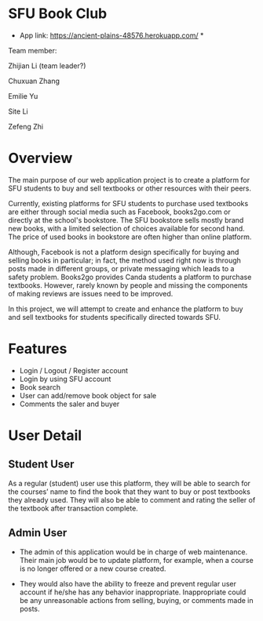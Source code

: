 # SFU Book Club

* App link: https://ancient-plains-48576.herokuapp.com/ *

Team member:

Zhijian Li (team leader?)

Chuxuan Zhang

Emilie Yu

Site Li

Zefeng Zhi

# Overview
The main purpose of our web application project is to create a platform for SFU students to buy and sell textbooks or other resources with their peers. 

Currently, existing platforms for SFU students to purchase used textbooks are either through social media such as Facebook, books2go.com or directly at the school's bookstore. The SFU bookstore sells mostly brand new books, with a limited selection of choices available for second hand. The price of used books in bookstore are often higher than online platform. 

Although, Facebook is not a platform design specifically for buying and selling books in particular; in fact, the method used right now is through posts made in different groups, or private messaging which leads to a safety problem. Books2go provides Canda students a platform to purchase textbooks. However, rarely known by people and missing the components of making reviews are issues need to be improved.

In this project, we will attempt to create and enhance the platform to buy and sell textbooks for students specifically directed towards SFU. 
 
# Features
- Login / Logout / Register account
- Login by using SFU account
- Book search
- User can add/remove book object for sale
- Comments the saler and buyer
 

# User Detail

## Student User
As a regular (student) user use this platform, they will be able to search for the courses’ name to find the book that they want to buy or post textbooks they already used. They will also be able to comment and rating the seller of the textbook after transaction complete.

## Admin User
- The admin of this application would be in charge of web maintenance. Their main job would be to update platform, for example, when a course is no longer offered or a new course created. 

- They would also have the ability to freeze and prevent regular user account if he/she has any behavior inappropriate. Inappropriate could be any unreasonable actions from selling, buying, or comments made in posts.
